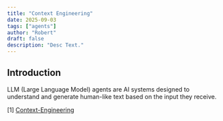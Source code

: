 ```yaml
---
title: "Context Engineering"
date: 2025-09-03
tags: ["agents"]
author: "Robert"
draft: false
description: "Desc Text."
---
```


## Introduction

LLM (Large Language Model) agents are AI systems designed to understand and generate human-like text based on the input they receive. 

[1] [Context-Engineering](https://github.com/davidkimai/Context-Engineering)
